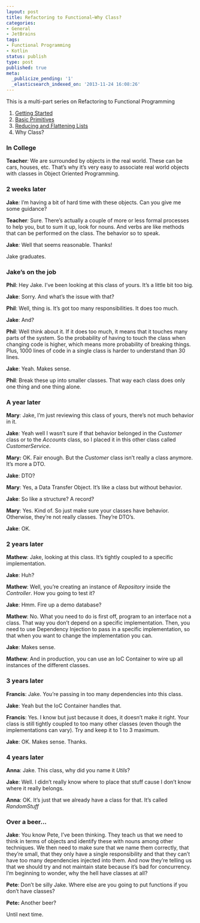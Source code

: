 ```yaml
---
layout: post
title: Refactoring to Functional–Why Class?
categories:
- General
- JetBrains
tags:
- Functional Programming
- Kotlin
status: publish
type: post
published: true
meta:
  _publicize_pending: '1'
  _elasticsearch_indexed_on: '2013-11-24 16:08:26'
---
```

This is a multi-part series on Refactoring to Functional Programming
<ol>
	<li><a href="http://hadihariri.com/2013/10/14/refactoring-to-functional-getting-started/">Getting Started</a></li>
	<li><a href="http://hadihariri.com/2013/11/09/refactoring-to-functional-basic-primitives/">Basic Primitives</a></li>
	<li><a href="http://hadihariri.com/2013/11/18/refactoring-to-functional-reducing-and-flattening-lists/">Reducing and Flattening Lists</a></li>
	<li>Why Class?</li>
</ol>
<h3>In College</h3>
<strong>Teacher</strong><em>:</em> We are surrounded by objects in the real world. These can be cars, houses, etc. That’s why it’s very easy to associate real world objects with classes in Object Oriented Programming.
<h3>2 weeks later</h3>
<strong>Jake</strong><em>:</em> I’m having a bit of hard time with these objects. Can you give me some guidance?

<strong>Teacher</strong><em>:</em> Sure. There’s actually a couple of more or less formal processes to help you, but to sum it up, look for nouns. And verbs are like methods that can be performed on the class. The behavior so to speak.

<strong>Jake</strong><em>:</em> Well that seems reasonable. Thanks!

Jake graduates.
<h3>Jake’s on the job</h3>
<strong>Phil</strong>: Hey Jake. I’ve been looking at this class of yours. It’s a little bit too big.

<strong>Jake</strong>: Sorry. And what’s the issue with that?

<strong>Phil</strong>: Well, thing is. It’s got too many responsibilities. It does too much.

<strong>Jake</strong>: And?

<strong>Phil</strong>: Well think about it. If it does too much, it means that it touches many parts of the system. So the probability of having to touch the class when changing code is higher, which means more probability of breaking things. Plus, 1000 lines of code in a single class is harder to understand than 30 lines.

<strong>Jake</strong>: Yeah. Makes sense.

<strong>Phil</strong>: Break these up into smaller classes. That way each class does only one thing and one thing alone.
<h3><strong>A year later</strong></h3>
<strong>Mary</strong><em>:</em> Jake, I’m just reviewing this class of yours, there’s not much behavior in it.

<strong>Jake</strong><em>:</em> Yeah well I wasn’t sure if that behavior belonged in the <em>Customer</em> class or to the <em>Accounts</em> class, so I placed it in this other class called <em>CustomerService</em>.

<strong>Mary<em>:</em></strong> OK. Fair enough. But the <i>Customer </i>class isn’t really a class anymore. It’s more a DTO.

<strong>Jake</strong>: DTO?

<strong>Mary</strong>: Yes, a Data Transfer Object. It’s like a class but without behavior.

<strong>Jake</strong>: So like a structure? A record?

<strong>Mary</strong>: Yes. Kind of. So just make sure your classes have behavior. Otherwise, they’re not really classes. They’re DTO’s.

<strong>Jake</strong>: OK.
<h3><strong>2 years later</strong></h3>
<strong>Mathew</strong>: Jake, looking at this class. It’s tightly coupled to a specific implementation.

<strong>Jake</strong>: Huh?

<strong>Mathew</strong>: Well, you’re creating an instance of <em>Repository</em> inside the <em>Controller</em>. How you going to test it?

<strong>Jake</strong>: Hmm. Fire up a demo database?

<strong>Mathew</strong>: No. What you need to do is first off, program to an interface not a class. That way you don’t depend on a specific implementation. Then, you need to use Dependency Injection to pass in a specific implementation, so that when you want to change the implementation you can.

<strong>Jake</strong>: Makes sense.

<strong>Mathew</strong>: And in production, you can use an IoC Container to wire up all instances of the different classes.
<h3>3 years later</h3>
<strong>Francis</strong>: Jake. You’re passing in too many dependencies into this class.

<strong>Jake</strong>: Yeah but the IoC Container handles that.

<strong>Francis</strong>: Yes. I know but just because it does, it doesn’t make it right. Your class is still tightly coupled to too many other classes (even though the implementations can vary). Try and keep it to 1 to 3 maximum.

<strong>Jake</strong>: OK. Makes sense. Thanks.
<h3>4 years later</h3>
<strong>Anna</strong>: Jake. This class, why did you name it <em>Utils</em>?

<strong>Jake</strong>: Well. I didn’t really know where to place that stuff cause I don’t know where it really belongs.

<strong>Anna</strong>: OK. It’s just that we already have a class for that. It’s called <em>RandomStuff</em>
<h3><strong>Over a beer…</strong></h3>
<strong>Jake</strong>: You know Pete, I’ve been thinking. They teach us that we need to think in terms of objects and identify these with nouns among other techniques. We then need to make sure that we name them correctly, that they’re small, that they only have a single responsibility and that they can’t have too many dependencies injected into them. And now they’re telling us that we should try and not maintain state because it’s bad for concurrency. I’m beginning to wonder, why the hell have classes at all?

<strong>Pete</strong>: Don’t be silly Jake. Where else are you going to put functions if you don’t have classes?

<strong>Pete:</strong> Another beer?

Until next time.
